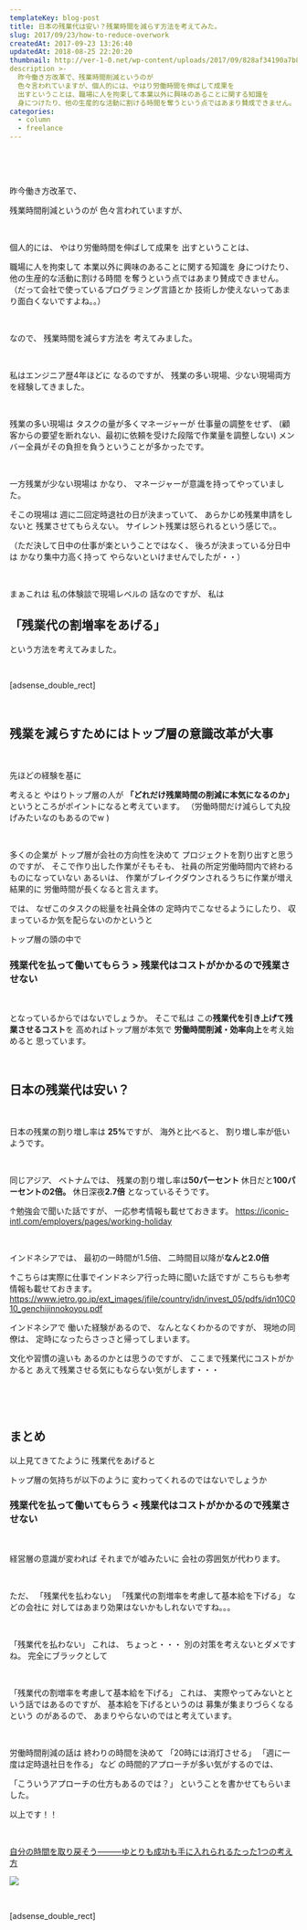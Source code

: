 ```yaml
---
templateKey: blog-post
title: 日本の残業代は安い？残業時間を減らす方法を考えてみた。
slug: 2017/09/23/how-to-reduce-overwork
createdAt: 2017-09-23 13:26:40
updatedAt: 2018-08-25 22:20:20
thumbnail: http://ver-1-0.net/wp-content/uploads/2017/09/828af34190a7b8a58fffa69126733e6b_s.jpg
description >-
  昨今働き方改革で、残業時間削減というのが
  色々言われていますが、個人的には、やはり労働時間を伸ばして成果を
  出すということは、職場に人を拘束して本業以外に興味のあることに関する知識を
  身につけたり、他の生産的な活動に割ける時間を奪うという点ではあまり賛成できません。
categories:
  - column
  - freelance
---
```


&nbsp;

&nbsp;

昨今働き方改革で、

残業時間削減というのが
色々言われていますが、


&nbsp;

個人的には、
やはり労働時間を伸ばして成果を
出すということは、

職場に人を拘束して
本業以外に興味のあることに関する知識を
身につけたり、
他の生産的な活動に割ける時間
を奪うという点ではあまり賛成できません。
（だって会社で使っているプログラミング言語とか
技術しか使えないってあまり面白くないですよね。。）

&nbsp;

なので、
残業時間を減らす方法を
考えてみました。


&nbsp;

私はエンジニア歴4年ほどに
なるのですが、
残業の多い現場、少ない現場両方
を経験してきました。

&nbsp;

残業の多い現場は
タスクの量が多くマネージャーが
仕事量の調整をせず、
(顧客からの要望を断れない、最初に依頼を受けた段階で作業量を調整しない)
メンバー全員がその負担を負うということが多かったです。

&nbsp;

一方残業が少ない現場は
かなり、
マネージャーが意識を持ってやっていました。

そこの現場は
週に二回定時退社の日が決まっていて、
あらかじめ残業申請をしないと
残業させてもらえない。
サイレント残業は怒られるという感じで。。

（ただ決して日中の仕事が楽ということではなく、
後ろが決まっている分日中は
かなり集中力高く持って
やらないといけませんでしたが・・）

&nbsp;

まぁこれは
私の体験談で現場レベルの
話なのですが、
私は
<h2>「残業代の割増率をあげる」</h2>
という方法を考えてみました。

&nbsp;

[adsense_double_rect]

&nbsp;
<h2 class="chapter">残業を減らすためにはトップ層の意識改革が大事</h2>
&nbsp;

先ほどの経験を基に

考えると
やはりトップ層の人が
<strong>「どれだけ残業時間の削減に本気になるのか」</strong>
というところがポイントになると考えています。
（労働時間だけ減らして丸投げみたいなのもあるのでw )

&nbsp;

多くの企業が
トップ層が会社の方向性を決めて
プロジェクトを割り出すと思うのですが、
そこで作り出した作業がそもそも、
社員の所定労働時間内で終わるものになっていない
あるいは、
作業がブレイクダウンされるうちに作業が増え結果的に
労働時間が長くなると言えます。

では、
なぜこのタスクの総量を社員全体の
定時内でこなせるようにしたり、
収まっているか気を配らないのかというと

トップ層の頭の中で
<h3>残業代を払って働いてもらう &gt; 残業代はコストがかかるので残業させない</h3>
&nbsp;

となっているからではないでしょうか。
そこで私は
この<strong>残業代を引き上げて残業させるコスト</strong>を
高めればトップ層が本気で
<strong>労働時間削減・効率向上</strong>を考え始めると
思っています。

&nbsp;
<h2 class="chapter">日本の残業代は安い？</h2>
&nbsp;

日本の残業の割り増し率は
<strong>25%</strong>ですが、
海外と比べると、
割り増し率が低いようです。

&nbsp;

同じアジア、
ベトナムでは、
残業の割り増し率は<strong>50パーセント</strong>
休日だと<strong>100パーセントの2倍。</strong>
休日深夜<strong>2.7倍</strong>
となっているそうです。

↑勉強会で聞いた話ですが、
一応参考情報も載せておきます。
<a href="https://iconic-intl.com/employers/pages/working-holiday">
https://iconic-intl.com/employers/pages/working-holiday</a>

&nbsp;

インドネシアでは、
最初の一時間が1.5倍、
二時間目以降が<strong>なんと2.0倍</strong>

↑こちらは実際に仕事でインドネシア行った時に聞いた話ですが
こちらも参考情報も載せておきます。
<a href="https://www.jetro.go.jp/ext_images/jfile/country/idn/invest_05/pdfs/idn10C010_genchijinnokoyou.pdf">https://www.jetro.go.jp/ext_images/jfile/country/idn/invest_05/pdfs/idn10C010_genchijinnokoyou.pdf</a>

インドネシアで
働いた経験があるので、
なんとなくわかるのですが、
現地の同僚は、
定時になったらさっさと帰ってしまいます。

文化や習慣の違いも
あるのかとは思うのですが、
ここまで残業代にコストがかかると
あえて残業させる気にもならない気がします・・・

&nbsp;

&nbsp;
<h2 class="chapter">まとめ</h2>
以上見てきてたように
残業代をあげると

トップ層の気持ちが以下のように
変わってくれるのではないでしょうか
<h3>残業代を払って働いてもらう &lt; 残業代はコストがかかるので残業させない</h3>
&nbsp;

経営層の意識が変われば
それまでが嘘みたいに
会社の雰囲気が代わります。

&nbsp;

ただ、
「残業代を払わない」
「残業代の割増率を考慮して基本給を下げる」
などの会社に
対してはあまり効果はないかもしれないですね。。。

&nbsp;

「残業代を払わない」
これは、
ちょっと・・・
別の対策を考えないとダメですね。
完全にブラックとして

&nbsp;

「残業代の割増率を考慮して基本給を下げる」
これは、
実際やってみないとという話ではあるのですが、
基本給を下げるというのは
募集が集まりづらくなるという
のがあるので、
あまりやらないのではと考えています。

&nbsp;

労働時間削減の話は
終わりの時間を決めて
「20時には消灯させる」
「週に一度は定時退社日を作る」
など
の時間的アプローチが多い気がするのでは、

「こういうアプローチの仕方もあるのでは？」
ということを書かせてもらいました。

以上です！！


&nbsp;

<a href="http://amzn.to/2xzLOpL">自分の時間を取り戻そう―――ゆとりも成功も手に入れられるたった1つの考え方</a>

<a href="https://www.amazon.co.jp/%E8%87%AA%E5%88%86%E3%81%AE%E6%99%82%E9%96%93%E3%82%92%E5%8F%96%E3%82%8A%E6%88%BB%E3%81%9D%E3%81%86%E2%80%95%E2%80%95%E2%80%95%E3%82%86%E3%81%A8%E3%82%8A%E3%82%82%E6%88%90%E5%8A%9F%E3%82%82%E6%89%8B%E3%81%AB%E5%85%A5%E3%82%8C%E3%82%89%E3%82%8C%E3%82%8B%E3%81%9F%E3%81%A3%E3%81%9F1%E3%81%A4%E3%81%AE%E8%80%83%E3%81%88%E6%96%B9-%E3%81%A1%E3%81%8D%E3%82%8A%E3%82%93/dp/4478101558/ref=as_li_ss_il?s=books&ie=UTF8&qid=1506140488&sr=1-1&keywords=%E8%87%AA%E5%88%86%E3%81%AE%E6%99%82%E9%96%93%E3%82%92%E5%8F%96%E3%82%8A%E6%88%BB%E3%81%9D%E3%81%86&linkCode=li3&tag=llg01-22&linkId=a9b16585758f5bb03e7ab9b25b2f5cd7" target="_blank"><img border="0" src="//ws-fe.amazon-adsystem.com/widgets/q?_encoding=UTF8&ASIN=4478101558&Format=_SL250_&ID=AsinImage&MarketPlace=JP&ServiceVersion=20070822&WS=1&tag=llg01-22" ></a><img src="https://ir-jp.amazon-adsystem.com/e/ir?t=llg01-22&l=li3&o=9&a=4478101558" width="1" height="1" border="0" alt="" style="border:none !important; margin:0px !important;" />

&nbsp;

[adsense_double_rect]
&nbsp;
